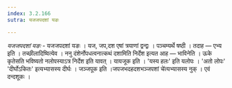 ```yaml
---
index: 3.2.166
sutra: यजजपदशां यङः

---
```

_यजजपदशां यङः_ - यजजपदशां यङः । यज, जप,दश एषां त्रयाणां द्वन्द्वः । पञ्चम्यर्थे षष्ठी । तदाह — एभ्य इति । तच्छीलादिष्वित्येव । ननु दंशेर्नोपधत्वनात्कथं दशामिति निर्देश इत्यत आह —  भाविनेति । ऊके कृतेसति भविष्यतो नलोपस्याऽत्र निर्देश इति यावत् । यायजूक इति । 'यस्य हलः' इति यलोपः । 'अतो लोपः' 'दीर्घोऽकितः' इत्यभ्यासस्य दीर्घः । जञ्जपूक इति ।जपजभदहदशभञ्जपशां चे॑त्यभ्यासस्य नुक् । एवं दन्दशूकः । 